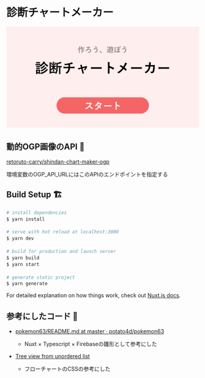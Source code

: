 # 診断チャートメーカー

![img](./static/images/ogp.png)

## 動的OGP画像のAPI 🌄
[retoruto\-carry/shindan\-chart\-maker\-ogp](https://github.com/retoruto-carry/shindan-chart-maker-ogp)

環境変数のOGP_API_URLにはこのAPIのエンドポイントを指定する

## Build Setup 🏗️
```bash
# install dependencies
$ yarn install

# serve with hot reload at localhost:3000
$ yarn dev

# build for production and launch server
$ yarn build
$ yarn start

# generate static project
$ yarn generate
```

For detailed explanation on how things work, check out [Nuxt.js docs](https://nuxtjs.org).

## 参考にしたコード 🙏

- [pokemon63/README\.md at master · potato4d/pokemon63](https://github.com/potato4d/pokemon63/blob/master/README.md)
  - Nuxt × Typescript × Firebaseの雛形として参考にした

- [Tree view from unordered list](https://codepen.io/ross-angus/pen/jwxMjL?__cf_chl_jschl_tk__=b500ef43c274ced69c7789135ae5f91dc41a5715-1592141349-0-AdPgBdhmtpDdcEolihJ21YSARcg6WRbMriSlAPjrWsPgVKYiQGxhxX-Q31P4zm0q6BkG4uM_54CeBVcs3L3khMq0QI1tf2BPou_eS8ZV12KQZd6O67IntsyyWPwit0lWQl78gUUYV62-lyo20r1MuDIKBos3M6Iu6xV8CZoeLFhzr7VHFMasY8VZ6sc3drm8fJFExMtPZ85KU6DaavBiOOrHpeqcNOZP47U2elfubZnNMt_pNa78AfEteY3yuBys63e1Rhm5_-yJ3zau5cO_y5gVdpFlL047KNPDbDp-kWOPzBFqp32WmTxi9HD6D5Xoin_rhnlyfahU7a3GxV4C56lVbDj5IZpDdOb7OMpuZDff)
  - フローチャートのCSSの参考にした